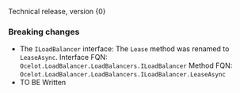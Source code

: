 Technical release, version {0}

### Breaking changes

- The `ILoadBalancer` interface: The `Lease` method was renamed to `LeaseAsync`.
  Interface FQN: `Ocelot.LoadBalancer.LoadBalancers.ILoadBalancer`
  Method FQN:  `Ocelot.LoadBalancer.LoadBalancers.ILoadBalancer.LeaseAsync`
- TO BE Written